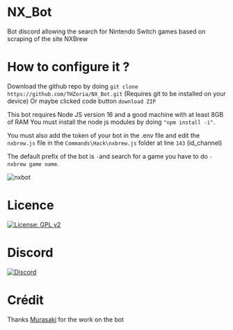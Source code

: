 # NX_Bot
Bot discord allowing the search for Nintendo Switch games based on scraping of the site NXBrew

# How to configure it ?

Download the github repo by doing `git clone https://github.com/THZoria/NX_Bot.git` (Requires git to be installed on your device) Or maybe clicked code button `download ZIP`

This bot requires Node JS version 16 and a good machine with at least 8GB of RAM
You must install the node js modules by doing `"npm install -i"`.

You must also add the token of your bot in the .env file and edit the `nxbrew.js` file in the `Commands\Hack\nxbrew.js` folder at line `143` (id_channel)

The default prefix of the bot is `-`and search for a game you have to do `-nxbrew game name`.

![nxbot](https://user-images.githubusercontent.com/50277488/160104299-7dba49cb-312a-45da-8854-43749e50c96e.png)

# Licence

[![License: GPL v2](https://img.shields.io/badge/License-GPL%20v2-blue.svg)](https://github.com/THZoria/AtmoPack-Vanilla/blob/main/LICENCE)

# Discord

[![Discord](https://img.shields.io/discord/643436008452521984.svg?logo=discord&logoColor=white&label=Discord&color=7289DA)](https://discord.com/invite/4YkUZvC)

# Crédit 

Thanks [Murasaki](https://github.com/MurasakiNX) for the work on the bot

